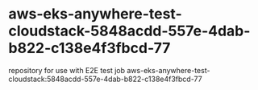 # aws-eks-anywhere-test-cloudstack-5848acdd-557e-4dab-b822-c138e4f3fbcd-77
repository for use with E2E test job aws-eks-anywhere-test-cloudstack:5848acdd-557e-4dab-b822-c138e4f3fbcd-77
